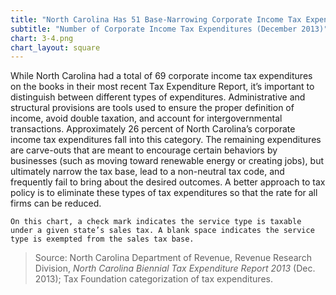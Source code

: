 ```yaml
---
title: "North Carolina Has 51 Base-Narrowing Corporate Income Tax Expenditures"
subtitle: "Number of Corporate Income Tax Expenditures (December 2013)"
chart: 3-4.png
chart_layout: square
---
```

While North Carolina had a total of 69 corporate income tax expenditures on the books in their most recent Tax Expenditure Report, it’s important to distinguish between different types of expenditures. Administrative and structural provisions are tools used to ensure the proper definition of income, avoid double taxation, and account for intergovernmental transactions. Approximately 26 percent of North Carolina’s corporate income tax expenditures fall into this category. The remaining expenditures are carve-outs that are meant to encourage certain behaviors by businesses (such as moving toward renewable energy or creating jobs), but ultimately narrow the tax base, lead to a non-neutral tax code, and frequently fail to bring about the desired outcomes. A better approach to tax policy is to eliminate these types of tax expenditures so that the rate for all firms can be reduced.

```
On this chart, a check mark indicates the service type is taxable under a given state’s sales tax. A blank space indicates the service type is exempted from the sales tax base.
```

> Source: North Carolina Department of Revenue, Revenue Research Division, *North Carolina Biennial Tax Expenditure Report 2013* (Dec. 2013); Tax Foundation categorization of tax expenditures.
